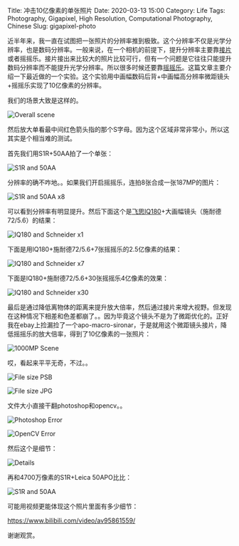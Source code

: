 Title: 冲击10亿像素的单张照片
Date: 2020-03-13 15:00
Category: Life
Tags: Photography, Gigapixel, High Resolution, Computational Photography, Chinese
Slug: gigapixel-photo

近半年来，我一直在试图把一张照片的分辨率推到极致。这个分辨率不仅是光学分辨率，也是数码分辨率。一般来说，在一个相机的前提下，提升分辨率主要靠[接片](/gigapixel-methods.html)或者摇摇乐。接片接出来比较大的照片比较可行，但有一个问题是它往往只能提升数码分辨率而不能提升光学分辨率。所以很多时候还要靠[摇摇乐](/drizzle.html)。这篇文章主要介绍一下最近做的一个实验。这个实验用中画幅数码后背+中画幅高分辨率微距镜头+摇摇乐实现了10亿像素的分辨率。

我们的场景大致是这样的。

![Overall scene](/images/high_res_scene.jpg)

然后放大单看最中间红色箭头指的那个S字母。因为这个区域非常非常小，所以这其实是个相当难的测试。

首先我们用S1R+50AA拍了一个单张：

![S1R and 50AA](/images/high_res_50aa.jpg)

分辨率的确不咋地。。如果我们开启摇摇乐，连拍8张合成一张187MP的图片：

![S1R and 50AA x8](/images/high_res_50aa_x8.jpg)

可以看到分辨率有明显提升。然后下面这个是[飞思IQ180](/resolution-limit-of-135-system-3.html)+大画幅镜头（施耐德72/5.6）的结果：

![IQ180 and Schneider x1](/images/high_res_iq180_x1.jpg)

下面是用IQ180+施耐德72/5.6+7张摇摇乐的2.5亿像素的结果：

![IQ180 and Schneider x7](/images/high_res_iq180_x7.jpg)

下面是IQ180+施耐德72/5.6+30张摇摇乐4亿像素的效果：

![IQ180 and Schneider x30](/images/high_res_iq180_x30.jpg)

最后是通过降低离物体的距离来提升放大倍率，然后通过接片来增大视野。但发现在这种情况下相差和色差都崩了。。因为毕竟这个镜头不是为了微距优化的。正好我在ebay上捡漏捡了一个apo-macro-sironar，于是就用这个微距镜头接片，降低摇摇乐的放大倍率，得到了10亿像素的一张照片：

![1000MP Scene](/images/high_res_1000MP_scene.jpg)

哎，看起来平平无奇，不过。。

![File size PSB](/images/high_res_psb.png)

![File size JPG](/images/high_res_jpg.png)

文件大小直接干翻photoshop和opencv。。

![Photoshop Error](/images/high_res_photoshop.jpg)

![OpenCV Error](/images/high_res_opencv.jpg)

然后这个是细节：

![Details](/images/high_res_1000MP.png)

再和4700万像素的S1R+Leica 50APO比比：

![S1R and 50AA](/images/high_res_50aa.jpg)

可能用视频更能体现这个照片里面有多少细节：

https://www.bilibili.com/video/av95861559/

谢谢观赏。

<script async data-uid="65448d4615" src="https://yage.kit.com/65448d4615/index.js"></script>
